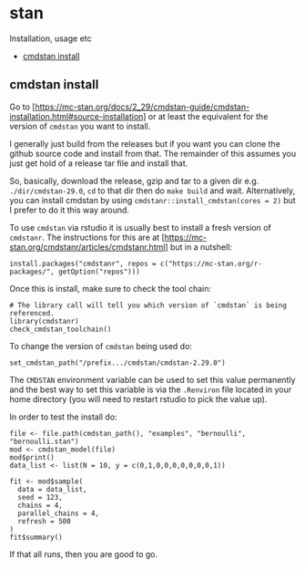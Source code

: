 # stan 

Installation, usage etc

- [cmdstan install](#cmdstan-install)

## cmdstan install

Go to [https://mc-stan.org/docs/2_29/cmdstan-guide/cmdstan-installation.html#source-installation] or at least the equivalent for the version of `cmdstan` you want to install.

I generally just build from the releases but if you want you can clone the github source code and install from that. 
The remainder of this assumes you just get hold of a release tar file and install that.

So, basically, download the release, gzip and tar to a given dir e.g. `./dir/cmdstan-29.0`, `cd` to that dir then do `make build` and wait.
Alternatively, you can install cmdstan by using `cmdstanr::install_cmdstan(cores = 2)` but I prefer to do it this way around.

To use `cmdstan` via rstudio it is usually best to install a fresh version of `cmdstanr`.
The instructions for this are at [https://mc-stan.org/cmdstanr/articles/cmdstanr.html] but in a nutshell:

```
install.packages("cmdstanr", repos = c("https://mc-stan.org/r-packages/", getOption("repos")))
```

Once this is install, make sure to check the tool chain:

```
# The library call will tell you which version of `cmdstan` is being referenced.
library(cmdstanr)
check_cmdstan_toolchain()
```

To change the version of `cmdstan` being used do:

```
set_cmdstan_path("/prefix.../cmdstan/cmdstan-2.29.0")
```

The `CMDSTAN` environment variable can be used to set this value permanently and the best way to set this variable is via the `.Renviron` file located in your home directory (you will need to restart rstudio to pick the value up).

In order to test the install do:

```
file <- file.path(cmdstan_path(), "examples", "bernoulli", "bernoulli.stan")
mod <- cmdstan_model(file)
mod$print()
data_list <- list(N = 10, y = c(0,1,0,0,0,0,0,0,0,1))

fit <- mod$sample(
  data = data_list, 
  seed = 123, 
  chains = 4, 
  parallel_chains = 4,
  refresh = 500
)
fit$summary()
```

If that all runs, then you are good to go.


